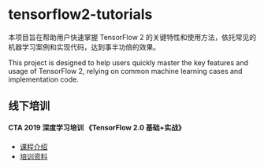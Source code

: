 # tensorflow2-tutorials

本项目旨在帮助用户快速掌握 TensorFlow 2 的关键特性和使用方法，依托常见的机器学习案例和实现代码，达到事半功倍的效果。

This project is designed to help users quickly master the key features and usage of TensorFlow 2, relying on common machine learning cases and implementation code.

## 线下培训

####  CTA 2019 深度学习培训 《TensorFlow 2.0 基础+实战》

- [课程介绍](https://bss.csdn.net/m/topic/cta_meet/detail?mid=1952&id=8765)
- [培训资料](./CTA2019-DL)
